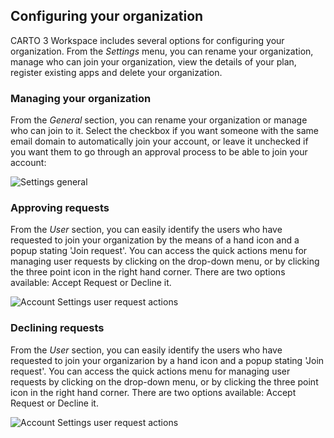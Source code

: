 ## Configuring your organization

CARTO 3 Workspace includes several options for configuring your organization. From the *Settings* menu, you can rename your organization, manage who can join your organization, view the details of your plan, register existing apps and delete your organization.

### Managing your organization

From the *General* section, you can rename your organization or manage who can join to it. Select the checkbox if you want someone with the same email domain to automatically join your account, or leave it unchecked if you want them to go through an approval process to be able to join your account:

![Settings general](/img/cloud-native-workspace/account-settings/account_settings_general(new).png)

### Approving requests

From the *User* section, you can easily identify the users who have requested to join your organization by the means of a hand icon and a popup stating 'Join request'. You can access the quick actions menu for managing user requests by clicking on the drop-down menu, or by clicking the three point icon in the right hand corner. There are two options available: Accept Request or Decline it.

![Account Settings user request actions](/img/cloud-native-workspace/account-settings/account_settings_user_request_actions.png)

### Declining requests

From the *User* section, you can easily identify the users who have requested to join your organizarion by a hand icon and a popup stating 'Join request'. You can access the quick actions menu for managing user requests by clicking on the drop-down menu, or by clicking the three point icon in the right hand corner. There are two options available: Accept Request or Decline it.

![Account Settings user request actions](/img/cloud-native-workspace/account-settings/account_settings_user_request_actions.png)



